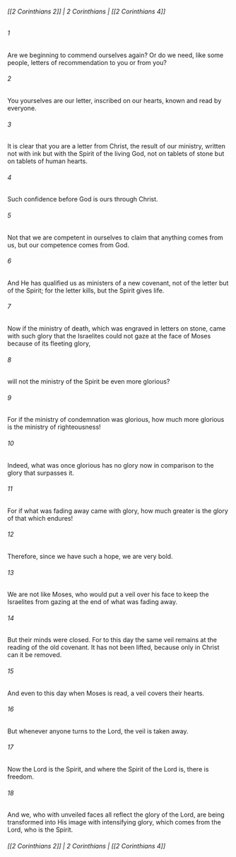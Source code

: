 ###### [[2 Corinthians 2]] | 2 Corinthians | [[2 Corinthians 4]]

###### 1
Are we beginning to commend ourselves again? Or do we need, like some people, letters of recommendation to you or from you?
###### 2
You yourselves are our letter, inscribed on our hearts, known and read by everyone.
###### 3
It is clear that you are a letter from Christ, the result of our ministry, written not with ink but with the Spirit of the living God, not on tablets of stone but on tablets of human hearts.
###### 4
Such confidence before God is ours through Christ.
###### 5
Not that we are competent in ourselves to claim that anything comes from us, but our competence comes from God.
###### 6
And He has qualified us as ministers of a new covenant, not of the letter but of the Spirit; for the letter kills, but the Spirit gives life.
###### 7
Now if the ministry of death, which was engraved in letters on stone, came with such glory that the Israelites could not gaze at the face of Moses because of its fleeting glory,
###### 8
will not the ministry of the Spirit be even more glorious?
###### 9
For if the ministry of condemnation was glorious, how much more glorious is the ministry of righteousness!
###### 10
Indeed, what was once glorious has no glory now in comparison to the glory that surpasses it.
###### 11
For if what was fading away came with glory, how much greater is the glory of that which endures!
###### 12
Therefore, since we have such a hope, we are very bold.
###### 13
We are not like Moses, who would put a veil over his face to keep the Israelites from gazing at the end of what was fading away.
###### 14
But their minds were closed. For to this day the same veil remains at the reading of the old covenant. It has not been lifted, because only in Christ can it be removed.
###### 15
And even to this day when Moses is read, a veil covers their hearts.
###### 16
But whenever anyone turns to the Lord, the veil is taken away.
###### 17
Now the Lord is the Spirit, and where the Spirit of the Lord is, there is freedom.
###### 18
And we, who with unveiled faces all reflect the glory of the Lord, are being transformed into His image with intensifying glory, which comes from the Lord, who is the Spirit.

###### [[2 Corinthians 2]] | 2 Corinthians | [[2 Corinthians 4]]
